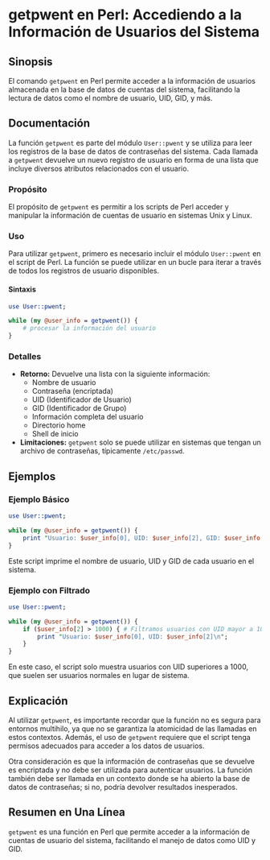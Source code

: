 <!--
Meta Description: # getpwent en Perl: Accediendo a la Información de Usuarios del Sistema ## Sinopsis El comando `getpwent` en Perl permite acceder a la información de ...
Meta Keywords: usuario, getpwent, que, user_info, perl
-->

# getpwent en Perl: Accediendo a la Información de Usuarios del Sistema

## Sinopsis
El comando `getpwent` en Perl permite acceder a la información de usuarios almacenada en la base de datos de cuentas del sistema, facilitando la lectura de datos como el nombre de usuario, UID, GID, y más.

## Documentación
La función `getpwent` es parte del módulo `User::pwent` y se utiliza para leer los registros de la base de datos de contraseñas del sistema. Cada llamada a `getpwent` devuelve un nuevo registro de usuario en forma de una lista que incluye diversos atributos relacionados con el usuario.

### Propósito
El propósito de `getpwent` es permitir a los scripts de Perl acceder y manipular la información de cuentas de usuario en sistemas Unix y Linux.

### Uso
Para utilizar `getpwent`, primero es necesario incluir el módulo `User::pwent` en el script de Perl. La función se puede utilizar en un bucle para iterar a través de todos los registros de usuario disponibles. 

#### Sintaxis
```perl
use User::pwent;

while (my @user_info = getpwent()) {
    # procesar la información del usuario
}
```

### Detalles
- **Retorno:** Devuelve una lista con la siguiente información:
  - Nombre de usuario
  - Contraseña (encriptada)
  - UID (Identificador de Usuario)
  - GID (Identificador de Grupo)
  - Información completa del usuario
  - Directorio home
  - Shell de inicio
- **Limitaciones:** `getpwent` solo se puede utilizar en sistemas que tengan un archivo de contraseñas, típicamente `/etc/passwd`.

## Ejemplos
### Ejemplo Básico
```perl
use User::pwent;

while (my @user_info = getpwent()) {
    print "Usuario: $user_info[0], UID: $user_info[2], GID: $user_info[3]\n";
}
```
Este script imprime el nombre de usuario, UID y GID de cada usuario en el sistema.

### Ejemplo con Filtrado
```perl
use User::pwent;

while (my @user_info = getpwent()) {
    if ($user_info[2] > 1000) { # Filtramos usuarios con UID mayor a 1000
        print "Usuario: $user_info[0], UID: $user_info[2]\n";
    }
}
```
En este caso, el script solo muestra usuarios con UID superiores a 1000, que suelen ser usuarios normales en lugar de sistema.

## Explicación
Al utilizar `getpwent`, es importante recordar que la función no es segura para entornos multihilo, ya que no se garantiza la atomicidad de las llamadas en estos contextos. Además, el uso de `getpwent` requiere que el script tenga permisos adecuados para acceder a los datos de usuarios.

Otra consideración es que la información de contraseñas que se devuelve es encriptada y no debe ser utilizada para autenticar usuarios. La función también debe ser llamada en un contexto donde se ha abierto la base de datos de contraseñas; si no, podría devolver resultados inesperados.

## Resumen en Una Línea
`getpwent` es una función en Perl que permite acceder a la información de cuentas de usuario del sistema, facilitando el manejo de datos como UID y GID.